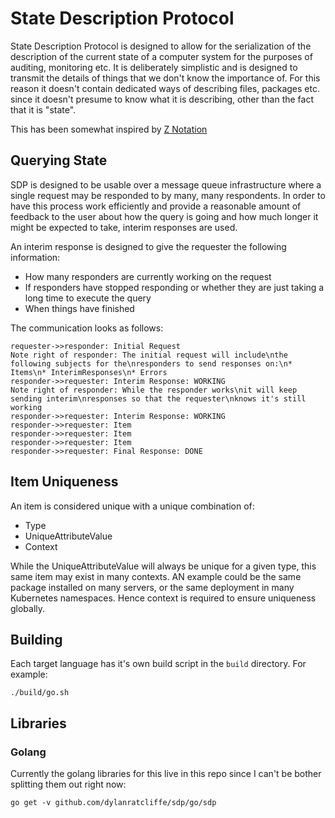 # State Description Protocol

State Description Protocol is designed to allow for the serialization of the description of the current state of a computer system for the purposes of auditing, monitoring etc. It is deliberately simplistic and is designed to transmit the details of things that we don't know the importance of. For this reason it doesn't contain dedicated ways of describing files, packages etc. since it doesn't presume to know what it is describing, other than the fact that it is "state".

This has been somewhat inspired by [Z Notation](https://en.wikipedia.org/wiki/Z_notation)

## Querying State

SDP is designed to be usable over a message queue infrastructure where a single request may be responded to by many, many respondents. In order to have this process work efficiently and provide a reasonable amount of feedback to the user about how the query is going and how much longer it might be expected to take, interim responses are used.

An interim response is designed to give the requester the following information:

* How many responders are currently working on the request
* If responders have stopped responding or whether they are just taking a long time to execute the query
* When things have finished

The communication looks as follows:

```sequence {theme="hand"}
requester->>responder: Initial Request
Note right of responder: The initial request will include\nthe following subjects for the\nresponders to send responses on:\n* Items\n* InterimResponses\n* Errors
responder->>requester: Interim Response: WORKING
Note right of responder: While the responder works\nit will keep sending interim\nresponses so that the requester\nknows it's still working
responder->>requester: Interim Response: WORKING
responder->>requester: Item
responder->>requester: Item
responder->>requester: Item
responder->>requester: Final Response: DONE
```

## Item Uniqueness

An item is considered unique with a unique combination of:

* Type
* UniqueAttributeValue
* Context

While the UniqueAttributeValue will always be unique for a given type, this same item may exist in many contexts. AN example could be the same package installed on many servers, or the same deployment in many Kubernetes namespaces. Hence context is required to ensure uniqueness globally.

## Building

Each target language has it's own build script in the `build` directory. For example:


```shell
./build/go.sh
```

## Libraries

### Golang

Currently the golang libraries for this live in this repo since I can't be bother splitting them out right now:

```
go get -v github.com/dylanratcliffe/sdp/go/sdp
```

